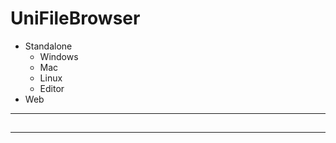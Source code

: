 # UniFileBrowser

- Standalone
  - Windows
  - Mac
  - Linux
  - Editor
- Web



---
## 




---
##




